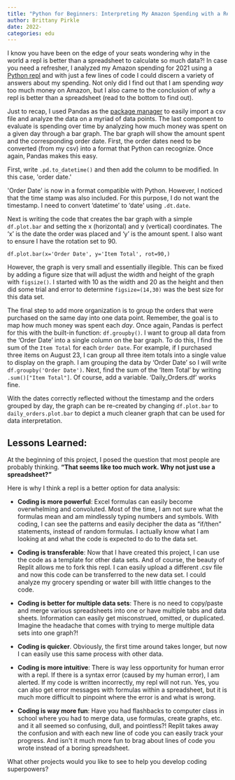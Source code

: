```yaml
---
title: "Python for Beginners: Interpreting My Amazon Spending with a Repl, Part Three"
author: Brittany Pirkle
date: 2022-
categories: edu
---
```


I know you have been on the edge of your seats wondering why in the world a repl is better than a spreadsheet to calculate so much data?! In case you need a refresher, I analyzed my Amazon spending for 2021 using a [Python repl](https://blog.replit.com/python-for-beginners) and with just a few lines of code I could discern a variety of answers about my spending. Not only did I find out that I am spending *way* too much money on Amazon, but I also came to the conclusion of *why* a repl is better than a spreadsheet (read to the bottom to find out).

Just to recap, I used Pandas as the [package manager](https://docs.replit.com/programming-ide/installing-packages) to easily import a csv file and analyze the data on a myriad of data points. The last component to evaluate is spending over time by analyzing how much money was spent on a given day through a bar graph. The bar graph will show the amount spent and the corresponding order date. First, the order dates need to be converted (from my csv) into a format that Python can recognize. Once again, Pandas makes this easy.

First, write `.pd.to_datetime()` and then add the column to be modified. In this case, 'order date.'


'Order Date' is now in a format compatible with Python. However, I noticed that the time stamp was also included. For this purpose, I do not want the timestamp. I need to convert ‘datetime’ to ‘date' using `.dt.date`.


Next is writing the code that creates the bar graph with a simple `df.plot.bar` and setting the x (horizontal) and y (vertical) coordinates. The ‘x’ is the date the order was placed and ‘y’ is the amount spent. I also want to ensure I have the rotation set to 90.

`df.plot.bar(x='Order Date', y='Item Total', rot=90,)`

However, the graph is very small and essentially illegible. This can be fixed by adding a figure size that will adjust the width and height of the graph with `figsize()`.  I started with 10 as the width and 20 as the height and then did some trial and error to determine `figsize=(14,30)` was the best size for this data set.



The final step to add more organization is to group the orders that were purchased on the same day into one data point. Remember, the goal is to map how much money was spent each *day*. Once again, Pandas is perfect for this with the built-in function: `df.groupby()`. I want to group all data from the ‘Order Date’ into a single column on the bar graph. To do this, I find the sum of the `Item Total` for each `Order Date`. For example, if I purchased three items on August 23, I can group all three item totals into a single value to display on the graph. I am grouping the data by ‘Order Date’ so I will write `df.groupby('Order Date')`. Next, find the sum of the ‘Item Total’ by writing `.sum()["Item Total"]`. Of course, add a variable. ‘Daily_Orders.df’ works fine.



With the dates correctly reflected without the timestamp and the orders grouped by day, the graph can be re-created by changing `df.plot.bar` to `daily_orders.plot.bar` to depict a much cleaner graph that can be used for data interpretation.

## Lessons Learned:

At the beginning of this project, I posed the question that most people are probably thinking. **“That seems like too much work. Why not just use a spreadsheet?”** 

Here is why I think a repl is a better option for data analysis:


- **Coding is more powerful**: Excel formulas can easily become overwhelming and convoluted. Most of the time, I am not sure what the formulas mean and am mindlessly typing numbers and symbols. With coding, I can see the patterns and easily decipher the data as “if/then” statements, instead of random formulas. I actually know what I am looking at and what the code is expected to do to the data set.

- **Coding is transferable**: Now that I have created this project, I can use the code as a template for other data sets. And of course, the beauty of Replit allows me to fork this repl. I can easily upload a different .csv file and now this code can be transferred to the new data set. I could analyze my grocery spending or water bill with little changes to the code.

- **Coding is better for multiple data sets**: There is no need to copy/paste and merge various spreadsheets into one or have multiple tabs and data sheets. Information can easily get misconstrued, omitted, or duplicated. Imagine the headache that comes with trying to merge multiple data sets into one graph?!

- **Coding is quicker**. Obviously, the first time around takes longer, but now I can easily use this same process with other data.

- **Coding is more intuitive**: There is way less opportunity for human error with a repl. If there is a syntax error (caused by my human error), I am alerted. If my code is written incorrectly, my repl will not run. Yes, you can also get error messages with formulas within a spreadsheet, but it is much more difficult to pinpoint where the error is and what is wrong. 

- **Coding is way more fun**: Have you had flashbacks to computer class in school where you had to merge data, use formulas, create graphs, etc. and it all seemed so confusing, dull, and pointless?! Replit takes away the confusion and with each new line of code you can easily track your progress. And isn't it much more fun to brag about lines of code you wrote instead of a boring spreadsheet. 


What other projects would you like to see to help you develop coding superpowers?



